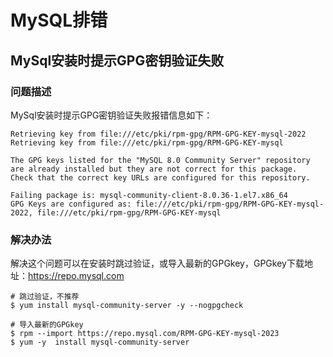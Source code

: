 # MySQL排错

## MySql安装时提示GPG密钥验证失败

### 问题描述
MySql安装时提示GPG密钥验证失败报错信息如下：
```shell
Retrieving key from file:///etc/pki/rpm-gpg/RPM-GPG-KEY-mysql-2022
Retrieving key from file:///etc/pki/rpm-gpg/RPM-GPG-KEY-mysql

The GPG keys listed for the "MySQL 8.0 Community Server" repository are already installed but they are not correct for this package.
Check that the correct key URLs are configured for this repository.

Failing package is: mysql-community-client-8.0.36-1.el7.x86_64
GPG Keys are configured as: file:///etc/pki/rpm-gpg/RPM-GPG-KEY-mysql-2022, file:///etc/pki/rpm-gpg/RPM-GPG-KEY-mysql
```

### 解决办法
解决这个问题可以在安装时跳过验证，或导入最新的GPGkey，GPGkey下载地址：https://repo.mysql.com

```shell
# 跳过验证，不推荐
$ yum install mysql-community-server -y --nogpgcheck 

# 导入最新的GPGkey
$ rpm --import https://repo.mysql.com/RPM-GPG-KEY-mysql-2023
$ yum -y  install mysql-community-server
```